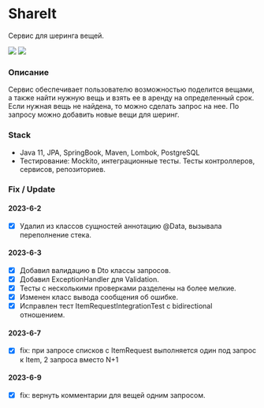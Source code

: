 # ShareIt
Сервис для шеринга вещей.

![](https://img.shields.io/github/languages/count/zg-devj/java-shareit)
![](https://img.shields.io/github/languages/code-size/zg-devj/java-shareit)

### Описание
Сервис обеспечивает пользователю возможностью поделится вещами, 
а также найти нужную вещь и взять ее в аренду на определенный 
срок.  
Если нужная вещь не найдена, то можно сделать запрос на нее. 
По запросу можно добавить новые вещи для шеринг.

### Stack
- Java 11, JPA, SpringBook, Maven, Lombok, PostgreSQL
- Тестирование: Mockito, интеграционные тесты. Тесты контроллеров, сервисов, репозиториев.   

### Fix / Update
#### 2023-6-2
- [x] Удалил из классов сущностей аннотацию @Data, вызывала переполнение стека.
#### 2023-6-3
- [x] Добавил валидацию в Dto классы запросов.
- [x] Добавил ExceptionHandler для Validation.
- [x] Тесты с несколькими проверками разделены на более мелкие.
- [x] Изменен класс вывода сообщения об ошибке.
- [x] Исправлен тест ItemRequestIntegrationTest c bidirectional отношением.
#### 2023-6-7
- [x] fix: при запросе списков с ItemRequest выполняется один под запрос к Item, 2 запроса вместо N+1
#### 2023-6-9
- [x] fix: вернуть комментарии для вещей одним запросом.
